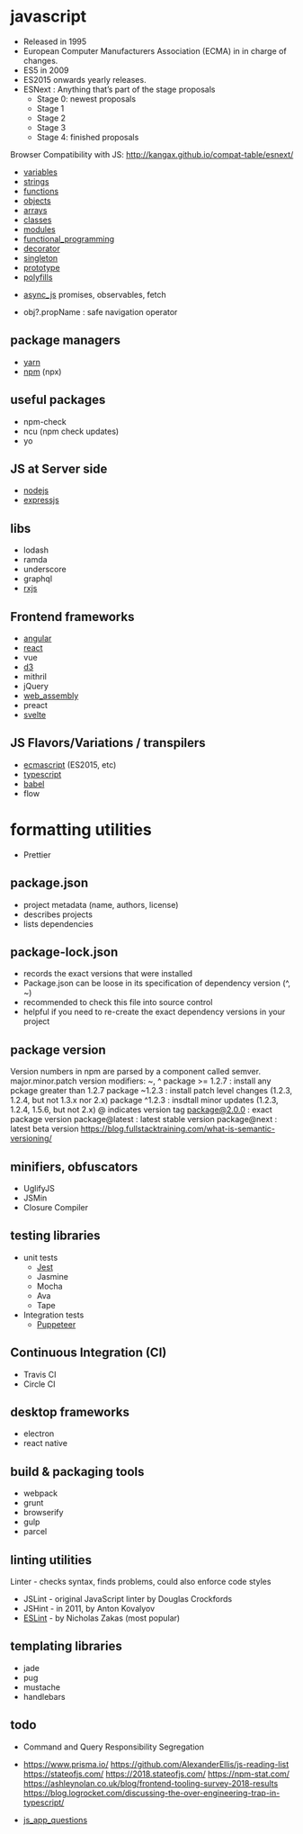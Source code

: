 # javascript
- Released in 1995
- European Computer Manufacturers Association (ECMA) in in charge of changes.
- ES5 in 2009
- ES2015 onwards yearly releases.
- ESNext : Anything that’s part of the stage proposals
  - Stage 0: newest proposals
  - Stage 1
  - Stage 2
  - Stage 3
  - Stage 4: finished proposals

Browser Compatibility with JS: http://kangax.github.io/compat-table/esnext/

- [variables](variables.md)
- [strings](strings.md)
- [functions](functions.md)
- [objects](objects.md)
- [arrays](arrays.md)
- [classes](classes.md)
- [modules](modules.md)
- [functional_programming](functional_programming.md)
- [decorator](decorator)
- [singleton](singleton)
- [prototype](prototype)
- [polyfills](polyfills)

* [async_js](async_js) promises, observables, fetch

* obj?.propName : safe navigation operator

## package managers
* [yarn](yarn)
* [npm](npm)  (npx)

## useful packages
- npm-check
- ncu (npm check updates)
- yo


## JS at Server side
* [nodejs](nodejs/index.md)
* [expressjs](expressjs/index.md)

## libs
- lodash
- ramda
- underscore
- graphql
- [rxjs](rxjs/index.md)

## Frontend frameworks
- [angular](angular/index.md)
- [react](react/index.md)
- vue
- [d3](d3/index.md)
- mithril
- jQuery
- [web_assembly](web_assembly/index.md)
- preact
- [svelte](svelte/index.md)

## JS Flavors/Variations / transpilers
- [ecmascript](ecmascript/index.md) (ES2015, etc)
- [typescript](typescript/index.md)
- [babel](babel)
- flow

# formatting utilities
- Prettier

## package.json
- project metadata (name, authors, license)
- describes projects
- lists dependencies

## package-lock.json
- records the exact versions that were installed
- Package.json can be loose in its specification of dependency version (^, ~)
- recommended to check this file into source control
- helpful if you need to re-create the exact dependency versions in your project

## package version
Version numbers in npm are parsed by a component called semver.
major.minor.patch
version modifiers: ~, ^
package >= 1.2.7 : install any pckage greater than 1.2.7
package ~1.2.3 : install patch level changes (1.2.3, 1.2.4, but not 1.3.x nor 2.x)
package ^1.2.3 : insdtall minor updates (1.2.3, 1.2.4, 1.5.6, but not 2.x)
@ indicates version tag
package@2.0.0 : exact package version
package@latest : latest stable version
package@next : latest beta version
https://blog.fullstacktraining.com/what-is-semantic-versioning/

## minifiers, obfuscators
* UglifyJS
* JSMin
* Closure Compiler

## testing libraries
* unit tests
  - [Jest](Jest)
  - Jasmine
  - Mocha
  - Ava
  - Tape
* Integration tests
  - [Puppeteer](Puppeteer)

## Continuous Integration (CI)
- Travis CI
- Circle CI

## desktop frameworks
* electron
* react native

## build & packaging tools
* webpack
* grunt
* browserify
* gulp
* parcel

## linting utilities
Linter - checks syntax, finds problems, could also enforce code styles
* JSLint - original JavaScript linter by Douglas Crockfords
* JSHint - in 2011, by Anton Kovalyov
* [ESLint](ESLint) - by Nicholas Zakas (most popular)


## templating libraries
* jade
* pug
* mustache
* handlebars

## todo
- Command and Query Responsibility Segregation
- https://www.prisma.io/
https://github.com/AlexanderEllis/js-reading-list
https://stateofjs.com/
https://2018.stateofjs.com/
https://npm-stat.com/
https://ashleynolan.co.uk/blog/frontend-tooling-survey-2018-results
https://blog.logrocket.com/discussing-the-over-engineering-trap-in-typescript/


- [js_app_questions](js_app_questions)
